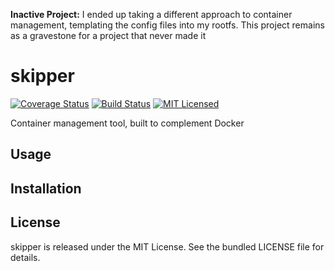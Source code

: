 **Inactive Project:** I ended up taking a different approach to container management, templating the config files into my rootfs. This project remains as a gravestone for a project that never made it

skipper
=========

[![Coverage Status](https://img.shields.io/coveralls/dock0/skipper.svg)](https://coveralls.io/r/dock0/skipper)
[![Build Status](https://img.shields.io/travis/dock0/skipper.svg)](https://travis-ci.org/dock0/skipper)
[![MIT Licensed](https://img.shields.io/badge/license-MIT-green.svg)](https://tldrlegal.com/license/mit-license)

Container management tool, built to complement Docker

## Usage

## Installation

## License

skipper is released under the MIT License. See the bundled LICENSE file for details.

